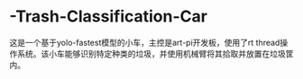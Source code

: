 # -Trash-Classification-Car
这是一个基于yolo-fastest模型的小车，主控是art-pi开发板，使用了rt thread操作系统。该小车能够识别特定种类的垃圾，并使用机械臂将其拾取并放置在垃圾筐内。
